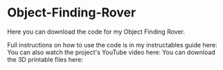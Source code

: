 # Object-Finding-Rover

Here you can download the code for my Object Finding Rover.

Full instructions on how to use the code is in my instructables guide here:
You can also watch the project's YouTube video here:
You can download the 3D printable files here:
